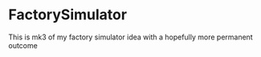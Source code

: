 # FactorySimulator
This is mk3 of my factory simulator idea with a hopefully more permanent outcome
